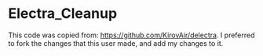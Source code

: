 # Electra_Cleanup

This code was copied from: https://github.com/KirovAir/delectra.   I preferred to fork the changes that this user made, and add my changes to it.
